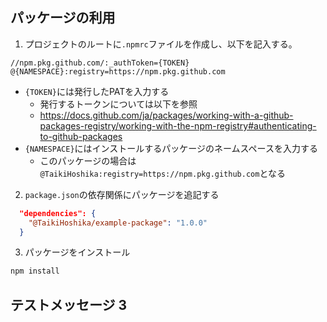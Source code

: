 ## パッケージの利用
1. プロジェクトのルートに`.npmrc`ファイルを作成し、以下を記入する。
```
//npm.pkg.github.com/:_authToken={TOKEN}
@{NAMESPACE}:registry=https://npm.pkg.github.com
```
- `{TOKEN}`には発行したPATを入力する
  - 発行するトークンについては以下を参照
  - https://docs.github.com/ja/packages/working-with-a-github-packages-registry/working-with-the-npm-registry#authenticating-to-github-packages
- `{NAMESPACE}`にはインストールするパッケージのネームスペースを入力する
  - このパッケージの場合は`@TaikiHoshika:registry=https://npm.pkg.github.com`となる

2. `package.json`の依存関係にパッケージを追記する
```json
  "dependencies": {
    "@TaikiHoshika/example-package": "1.0.0"
  }
```

3. パッケージをインストール
```bash
npm install
```

## テストメッセージ 3
